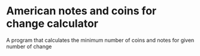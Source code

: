 # American notes and coins for change calculator

A program that calculates the minimum number of coins and notes for given number of change
